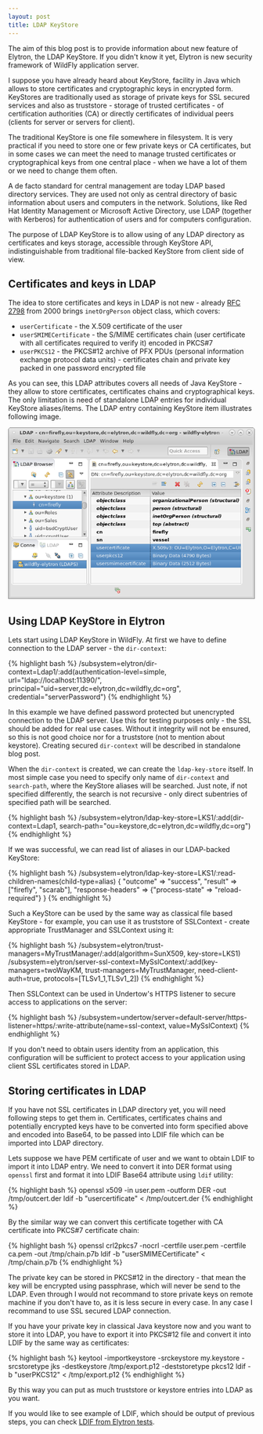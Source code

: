 ```yaml
---
layout: post
title: LDAP KeyStore
---
```


The aim of this blog post is to provide information about new feature of Elytron, the LDAP KeyStore.
If you didn't know it yet, Elytron is new security framework of WildFly application server.

I suppose you have already heard about KeyStore, facility in Java which allows to store certificates and cryptographic keys in encrypted form.
KeyStores are traditionally used as storage of private keys for SSL secured services and also as truststore - storage of trusted certificates - of certification authorities (CA) or directly certificates of individual peers (clients for server or servers for client).

The traditional KeyStore is one file somewhere in filesystem. It is very practical if you need to store one or few private keys or CA certificates, but in some cases we can meet the need to manage trusted certificates or cryptographical keys from one central place - when we have a lot of them or we need to change them often.

A de facto standard for central management are today LDAP based directory services. They are used not only as central directory of basic information about users and computers in the network. Solutions, like Red Hat Identity Management or Microsoft Active Directory, use LDAP (together with Kerberos) for authentication of users and for computers configuration.

The purpose of LDAP KeyStore is to allow using of any LDAP directory as certificates and keys storage, accessible through KeyStore API, indistinguishable from traditional file-backed KeyStore from client side of view.

## Certificates and keys in LDAP

The idea to store certificates and keys in LDAP is not new - already [RFC 2798](https://tools.ietf.org/html/rfc2798) from 2000 brings `inetOrgPerson` object class, which covers:

* `userCertificate` - the X.509 certificate of the user
* `userSMIMECertificate` - the S/MIME certificates chain (user certificate with all certificates required to verify it) encoded in PKCS#7
* `userPKCS12` - the PKCS#12 archive of PFX PDUs (personal information exchange protocol data units) - certificates chain and private key packed in one password encrypted file

As you can see, this LDAP attributes covers all needs of Java KeyStore - they allow to store certificates, certificates chains and cryptographical keys. The only limitation is need of standalone LDAP entries for individual KeyStore aliases/items. The LDAP entry containing KeyStore item illustrates following image.

![KeyStore item stored in Apache Directory](/images/keystore.png "KeyStore item stored in Apache Directory")

## Using LDAP KeyStore in Elytron

Lets start using LDAP KeyStore in WildFly. At first we have to define connection to the LDAP server - the `dir-context`:

{% highlight bash %}
/subsystem=elytron/dir-context=Ldap1/:add(authentication-level=simple, url="ldap://localhost:11390/", principal="uid=server,dc=elytron,dc=wildfly,dc=org", credential="serverPassword")
{% endhighlight %}

In this example we have defined password protected but unencrypted connection to the LDAP server. Use this for testing purposes only - the SSL should be added for real use cases. Without it integrity will not be ensured, so this is not good choice nor for a truststore (not to mention about keystore). Creating secured `dir-context` will be described in standalone blog post.

When the `dir-context` is created, we can create the `ldap-key-store` itself. In most simple case you need to specify only name of `dir-context` and `search-path`, where the KeyStore aliases will be searched. Just note, if not specified differently, the search is not recursive - only direct subentries of specified path will be searched.

{% highlight bash %}
/subsystem=elytron/ldap-key-store=LKS1/:add(dir-context=Ldap1, search-path="ou=keystore,dc=elytron,dc=wildfly,dc=org")
{% endhighlight %}

If we was successful, we can read list of aliases in our LDAP-backed KeyStore:

{% highlight bash %}
/subsystem=elytron/ldap-key-store=LKS1/:read-children-names(child-type=alias)
{
    "outcome" => "success",
    "result" => ["firefly", "scarab"],
    "response-headers" => {"process-state" => "reload-required"}
}
{% endhighlight %}

Such a KeyStore can be used by the same way as classical file based KeyStore - for example, you can use it as truststore of SSLContext - create appropriate TrustManager and SSLContext using it:

{% highlight bash %}
/subsystem=elytron/trust-managers=MyTrustManager/:add(algorithm=SunX509, key-store=LKS1)
/subsystem=elytron/server-ssl-context=MySslContext/:add(key-managers=twoWayKM, trust-managers=MyTrustManager, need-client-auth=true, protocols=[TLSv1_1,TLSv1_2])
{% endhighlight %}

Then SSLContext can be used in Undertow's HTTPS listener to secure access to applications on the server:

{% highlight bash %}
/subsystem=undertow/server=default-server/https-listener=https/:write-attribute(name=ssl-context, value=MySslContext)
{% endhighlight %}

If you don't need to obtain users identity from an application, this configuration will be sufficient to protect access to your application using client SSL certificates stored in LDAP.

## Storing certificates in LDAP

If you have not SSL certificates in LDAP directory yet, you will need following steps to get them in.
Certificates, certificates chains and potentially encrypted keys have to be converted into form specified above and encoded into Base64, to be passed into LDIF file which can be imported into LDAP directory.

Lets suppose we have PEM certificate of user and we want to obtain LDIF to import it into LDAP entry. We need to convert it into DER format using `openssl` first and format it into LDIF Base64 attribute using `ldif` utility:

{% highlight bash %}
openssl x509 -in user.pem -outform DER -out /tmp/outcert.der
ldif -b "usercertificate" < /tmp/outcert.der
{% endhighlight %}

By the similar way we can convert this certificate together with CA certificate into PKCS#7 certificate chain:

{% highlight bash %}
openssl crl2pkcs7 -nocrl -certfile user.pem -certfile ca.pem -out /tmp/chain.p7b
ldif -b "userSMIMECertificate" < /tmp/chain.p7b
{% endhighlight %}

The private key can be stored in PKCS#12 in the directory - that mean the key will be encrypted using passphrase, which will never be send to the LDAP. Even through I would not recommand to store private keys on remote machine if you don't have to, as it is less secure in every case. In any case I recommand to use SSL secured LDAP connection.

If you have your private key in classical Java keystore now and you want to store it into LDAP, you have to export it into PKCS#12 file and convert it into LDIF by the same way as certificates:

{% highlight bash %}
keytool -importkeystore -srckeystore my.keystore -srcstoretype jks -destkeystore /tmp/export.p12 -deststoretype pkcs12
ldif -b "userPKCS12" < /tmp/export.p12
{% endhighlight %}

By this way you can put as much truststore or keystore entries into LDAP as you want.

If you would like to see example of LDIF, which should be output of previous steps, you can check [LDIF from Elytron tests](https://github.com/wildfly-security/wildfly-elytron/blob/11d2aca181419deee792fefc9f16a7601c41da7d/src/test/resources/ldap/elytron-keystore-tests.ldif).


